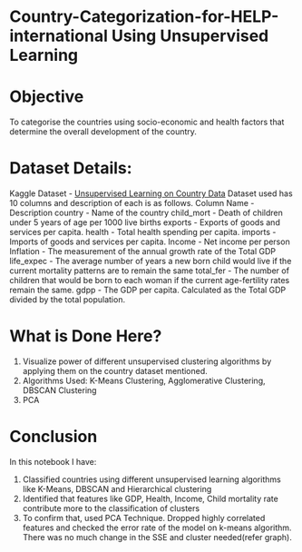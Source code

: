 # Country-Categorization-for-HELP-international Using Unsupervised Learning

# Objective
To categorise the countries using socio-economic and health factors that determine the overall development of the country. 
# Dataset Details:
Kaggle Dataset - [Unsupervised Learning on Country Data](https://www.kaggle.com/datasets/rohan0301/unsupervised-learning-on-country-data/data)
Dataset used has 10 columns and description of each is as follows.
Column Name - Description
country	- Name of the country
child_mort	- Death of children under 5 years of age per 1000 live births
exports 	- Exports of goods and services per capita. 
health 		- Total health spending per capita. 
imports	- Imports of goods and services per capita. 
Income		- Net income per person
Inflation 	- The measurement of the annual growth rate of the Total GDP
life_expec 	- The average number of years a new born child would live if the current mortality patterns are to remain       the same
total_fer 	- The number of children that would be born to each woman if the current age-fertility rates remain the same.
gdpp 	-	The GDP per capita. Calculated as the Total GDP divided by the total population.

# What is Done Here?
1.	Visualize power of different unsupervised clustering algorithms by applying them on the country dataset mentioned.
2.	Algorithms Used: K-Means Clustering, Agglomerative Clustering, DBSCAN Clustering
3.	PCA

# Conclusion 
In this notebook I have:
1.	Classified countries using different unsupervised learning algorithms like K-Means, DBSCAN and Hierarchical clustering
2.	Identified that features like GDP, Health, Income, Child mortality rate contribute more to the classification of clusters
3.	To confirm that, used PCA Technique. Dropped highly correlated features and checked the error rate of the model on k-means algorithm. There was no much change in the SSE and cluster needed(refer graph).

